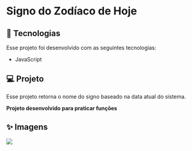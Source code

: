 # Signo do Zodíaco de Hoje
 ## :rocket: Tecnologias
 Esse projeto foi desenvolvido com as seguintes tecnologias:
 * JavaScript
 
 ## :computer: Projeto
 Esse projeto retorna o nome do signo baseado na data atual do sistema.

 **Projeto desenvolvido para praticar funções**
 
 ## :sparkles: Imagens
 
<img src="https://i.pinimg.com/originals/e8/a4/8c/e8a48cbee0125d9e16aedb185becc17d.png">

 
